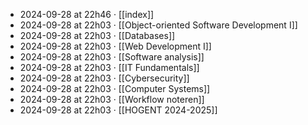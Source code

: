 - 2024-09-28 at 22h46 · [[index]]
- 2024-09-28 at 22h03 · [[Object-oriented Software Development I]]
- 2024-09-28 at 22h03 · [[Databases]]
- 2024-09-28 at 22h03 · [[Web Development I]]
- 2024-09-28 at 22h03 · [[Software analysis]]
- 2024-09-28 at 22h03 · [[IT Fundamentals]]
- 2024-09-28 at 22h03 · [[Cybersecurity]]
- 2024-09-28 at 22h03 · [[Computer Systems]]
- 2024-09-28 at 22h03 · [[Workflow noteren]]
- 2024-09-28 at 22h03 · [[HOGENT 2024-2025]]
